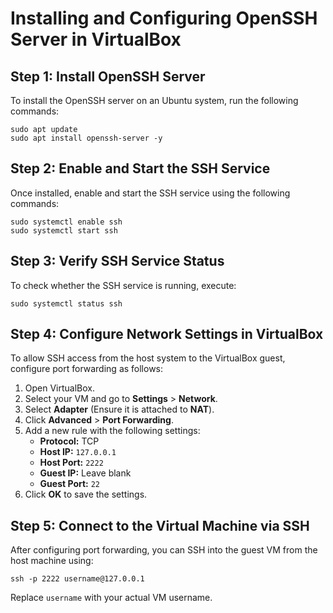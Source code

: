 # Installing and Configuring OpenSSH Server in VirtualBox

## Step 1: Install OpenSSH Server

To install the OpenSSH server on an Ubuntu system, run the following commands:

```shell
sudo apt update
sudo apt install openssh-server -y
```

## Step 2: Enable and Start the SSH Service

Once installed, enable and start the SSH service using the following commands:

```shell
sudo systemctl enable ssh
sudo systemctl start ssh
```

## Step 3: Verify SSH Service Status

To check whether the SSH service is running, execute:

```shell
sudo systemctl status ssh
```

## Step 4: Configure Network Settings in VirtualBox

To allow SSH access from the host system to the VirtualBox guest, configure port forwarding as follows:

1. Open VirtualBox.
2. Select your VM and go to **Settings** > **Network**.
3. Select **Adapter** (Ensure it is attached to **NAT**).
4. Click **Advanced** > **Port Forwarding**.
5. Add a new rule with the following settings:
   - **Protocol:** TCP
   - **Host IP:** `127.0.0.1`
   - **Host Port:** `2222`
   - **Guest IP:** Leave blank
   - **Guest Port:** `22`
6. Click **OK** to save the settings.

## Step 5: Connect to the Virtual Machine via SSH

After configuring port forwarding, you can SSH into the guest VM from the host machine using:

```shell
ssh -p 2222 username@127.0.0.1
```

Replace `username` with your actual VM username.
